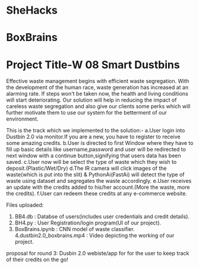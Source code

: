 # SheHacks
# BoxBrains
# Project Title-W 08 Smart Dustbins
Effective waste management begins with efficient waste segregation. With the development of the human race, waste generation has increased at an alarming rate. If steps won't be taken now, the health and living conditions will start deteriorating. Our solution will help in reducing the impact of careless waste segregation and also give our clients some perks which will further motivate them to use our system for the betterment of our environment. 

This is the track which we implemented to the solution:-
a.User login into Dustbin 2.0 via monitor.If you are a new, you have to register to receive some amazing credits.
b.User is directed to first Window where they have to fill up basic details like username,password and user will be redirected to next window with a continue button,signifying that users data has been saved.
c.User now will be select the type of waste which they wish to deposit.(Plastic/Wet/Dry)
d.The IR camera will click images of the waste(which is put into the slit) & PythonAi(FastAi) will detect the type of waste using dataset and segregates the waste accordingly.
e.User receives an update with the credits added to his/her account.(More the waste, more the credits).
f.User can redeem these credits at any e-commerce website. 

Files uploaded:
1. BB4.db : Databse of users(includes user credentials and credit details).
2. BH4.py : User Registration/login program(UI of our project).
3. BoxBrains.ipynb : CNN model of waste classifier.
4.dustbin2.0_boxbrains.mp4 : Video depicting the working of our project.

proposal for round 3: Dusbin 2.0 webiste/app for for the user to keep track of their credits on the go! 
